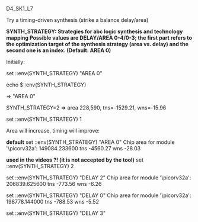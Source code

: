 D4_SK1_L7

Try a timing-driven synthesis (strike a balance delay/area)

**SYNTH_STRATEGY: Strategies for abc logic synthesis and technology mapping
Possible values are DELAY/AREA 0-4/0-3; the first part refers to the optimization target of the synthesis strategy (area vs. delay) and the second one is an index.
(Default: AREA 0)**

Initially:

set ::env(SYNTH_STRATEGY) "AREA 0"

echo $::env(SYNTH_STRATEGY)

=> "AREA 0"

SYNTH_STRATEGY=2 => area 228,590, tns=-1529.21, wns=-15.96



set ::env(SYNTH_STRATEGY) 1

Area will increase, timing will improve:


**default**
set ::env(SYNTH_STRATEGY) "AREA 0"
Chip area for module '\picorv32a': 149084.233600
tns -4560.27
wns -28.03


**used in the videos ?! (it is not accepted by the tool)**
set ::env(SYNTH_STRATEGY) 2


set ::env(SYNTH_STRATEGY) "DELAY 2"
Chip area for module '\picorv32a': 206839.625600
tns -773.56
wns -6.26

set ::env(SYNTH_STRATEGY) "DELAY 0"
Chip area for module '\picorv32a': 198778.144000
tns -788.53
wns -5.52


set ::env(SYNTH_STRATEGY) "DELAY 3"







